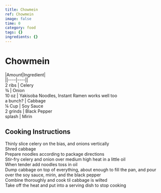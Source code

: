 ```yaml
---
title: Chowmein
ref: Chowmein
image: false
time: 0
category: food
tags: {}
ingredients: {}
---
```

# Chowmein  
  
|Amount|Ingredient|  
||----|----||  
2 ribs | Celery  
¾ | Onion  
10 oz | Yakisoba Noodles, Instant Ramen works well too  
a bunch? | Cabbage  
¼ Cup | Soy Sauce  
2 grinds | Black Pepper  
splash | Mirin  
  
## Cooking Instructions  
Thinly slice celery on the bias, and onions vertically  
Shred cabbage  
Prepare noodles according to package directions  
Stir-fry celery and onion over medium high heat in a little oil  
When tender add noodles toss in oil  
Dump cabbage on top of everything, about enough to fill the pan, and pour over the soy sauce, mirin, and the black pepper  
Combine thoroughly and cook til cabbage is wilted  
Take off the heat and put into a serving dish to stop cooking  
  